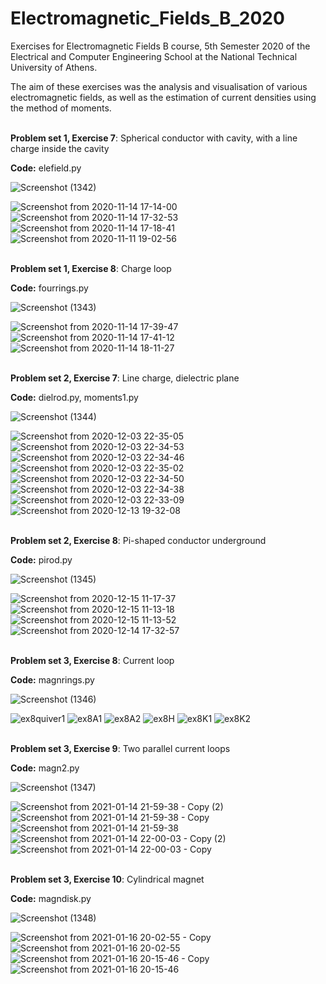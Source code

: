 # Electromagnetic_Fields_B_2020
Exercises for Electromagnetic Fields B course, 5th Semester 2020 of the Electrical and Computer Engineering School at the National Technical University of Athens.

The aim of these exercises was the analysis and visualisation of various electromagnetic fields, as well as the estimation of current densities using the method of moments.

\
**Problem set 1, Exercise 7**: Spherical conductor with cavity, with a line charge inside the cavity

**Code:** elefield.py

![Screenshot (1342)](https://user-images.githubusercontent.com/54019381/121806066-ef5c7600-cc56-11eb-920f-61ab803ff949.png)

![Screenshot from 2020-11-14 17-14-00](https://user-images.githubusercontent.com/54019381/121806123-51b57680-cc57-11eb-85a5-7be86cc6d3bd.png)
![Screenshot from 2020-11-14 17-32-53](https://user-images.githubusercontent.com/54019381/121806133-5bd77500-cc57-11eb-824b-1495c012ea42.png)
![Screenshot from 2020-11-14 17-18-41](https://user-images.githubusercontent.com/54019381/121806139-6134bf80-cc57-11eb-885f-0c8b77e1c8c0.png)
![Screenshot from 2020-11-11 19-02-56](https://user-images.githubusercontent.com/54019381/121806140-62fe8300-cc57-11eb-9bc8-d5e36618ab36.png)

\
**Problem set 1, Exercise 8**: Charge loop

**Code:** fourrings.py

![Screenshot (1343)](https://user-images.githubusercontent.com/54019381/121806339-1b2c2b80-cc58-11eb-8044-ed5333c5d225.png)

![Screenshot from 2020-11-14 17-39-47](https://user-images.githubusercontent.com/54019381/121806344-241cfd00-cc58-11eb-9bcb-9cf6fa5ca245.png)
![Screenshot from 2020-11-14 17-41-12](https://user-images.githubusercontent.com/54019381/121806345-267f5700-cc58-11eb-9ebd-b3f8d981deae.png)
![Screenshot from 2020-11-14 18-11-27](https://user-images.githubusercontent.com/54019381/121806347-28e1b100-cc58-11eb-98f7-9dceb1d671ba.png)

\
**Problem set 2, Exercise 7**: Line charge, dielectric plane

**Code:** dielrod.py, moments1.py

![Screenshot (1344)](https://user-images.githubusercontent.com/54019381/121806493-b45b4200-cc58-11eb-961a-cb7483035f43.png)

![Screenshot from 2020-12-03 22-35-05](https://user-images.githubusercontent.com/54019381/121806499-be7d4080-cc58-11eb-905d-47cc9766d371.png)
![Screenshot from 2020-12-03 22-34-53](https://user-images.githubusercontent.com/54019381/121806507-c3da8b00-cc58-11eb-8f0e-22f09749233e.png)
![Screenshot from 2020-12-03 22-34-46](https://user-images.githubusercontent.com/54019381/121806517-c937d580-cc58-11eb-84f4-edb17c67a81d.png)
![Screenshot from 2020-12-03 22-35-02](https://user-images.githubusercontent.com/54019381/121806522-cfc64d00-cc58-11eb-9f73-ecdf0a99cea5.png)
![Screenshot from 2020-12-03 22-34-50](https://user-images.githubusercontent.com/54019381/121806524-d228a700-cc58-11eb-83a6-d59a905e79c0.png)
![Screenshot from 2020-12-03 22-34-38](https://user-images.githubusercontent.com/54019381/121806529-d6ed5b00-cc58-11eb-908d-e479c6c6dddf.png)
![Screenshot from 2020-12-03 22-33-09](https://user-images.githubusercontent.com/54019381/121806540-ecfb1b80-cc58-11eb-850e-850e5c0b07dc.png)
![Screenshot from 2020-12-13 19-32-08](https://user-images.githubusercontent.com/54019381/121806541-eff60c00-cc58-11eb-8085-879436979e08.png)

\
**Problem set 2, Exercise 8**: Pi-shaped conductor underground

**Code:** pirod.py

![Screenshot (1345)](https://user-images.githubusercontent.com/54019381/121806576-0ef49e00-cc59-11eb-8c95-cfcaf294d15a.png)

![Screenshot from 2020-12-15 11-17-37](https://user-images.githubusercontent.com/54019381/121806599-351a3e00-cc59-11eb-94e5-5d9f84fb26d6.png)
![Screenshot from 2020-12-15 11-13-18](https://user-images.githubusercontent.com/54019381/121806603-377c9800-cc59-11eb-953a-9a3458da702e.png)
![Screenshot from 2020-12-15 11-13-52](https://user-images.githubusercontent.com/54019381/121806605-39465b80-cc59-11eb-92e4-0db738219b97.png)
![Screenshot from 2020-12-14 17-32-57](https://user-images.githubusercontent.com/54019381/121806616-42372d00-cc59-11eb-8af4-3e0e7d8a202d.png)

\
**Problem set 3, Exercise 8**: Current loop

**Code:** magnrings.py

![Screenshot (1346)](https://user-images.githubusercontent.com/54019381/121806737-cbe6fa80-cc59-11eb-960b-0c37ac55f981.png)

![ex8quiver1](https://user-images.githubusercontent.com/54019381/121806746-d6a18f80-cc59-11eb-964b-94a7d43c0891.png)
![ex8A1](https://user-images.githubusercontent.com/54019381/121806759-e0c38e00-cc59-11eb-9619-a310f09dca9e.png)
![ex8A2](https://user-images.githubusercontent.com/54019381/121806766-e3be7e80-cc59-11eb-9f8f-a31bca53be93.png)
![ex8H](https://user-images.githubusercontent.com/54019381/121806770-e7520580-cc59-11eb-8236-7601e0b5322d.png)
![ex8K1](https://user-images.githubusercontent.com/54019381/121806780-efaa4080-cc59-11eb-9e6c-b99efad74b2d.png)
![ex8K2](https://user-images.githubusercontent.com/54019381/121806783-f2a53100-cc59-11eb-9174-68ba595b7ab8.png)

\
**Problem set 3, Exercise 9**: Two parallel current loops

**Code:** magn2.py

![Screenshot (1347)](https://user-images.githubusercontent.com/54019381/121807165-b377df80-cc5b-11eb-83e5-c63ad2c90f79.png)

![Screenshot from 2021-01-14 21-59-38 - Copy (2)](https://user-images.githubusercontent.com/54019381/121807187-ce4a5400-cc5b-11eb-8d35-4a6134441fac.png)
![Screenshot from 2021-01-14 21-59-38 - Copy](https://user-images.githubusercontent.com/54019381/121807189-d1dddb00-cc5b-11eb-9011-4085ba80ad05.png)
![Screenshot from 2021-01-14 21-59-38](https://user-images.githubusercontent.com/54019381/121807203-d86c5280-cc5b-11eb-90ac-5442cf4493ad.png)
![Screenshot from 2021-01-14 22-00-03 - Copy (2)](https://user-images.githubusercontent.com/54019381/121807205-d904e900-cc5b-11eb-964e-ec2659907865.png)
![Screenshot from 2021-01-14 22-00-03 - Copy](https://user-images.githubusercontent.com/54019381/121807207-d99d7f80-cc5b-11eb-87e5-36334e22f649.png)

\
**Problem set 3, Exercise 10**: Cylindrical magnet

**Code:** magndisk.py

![Screenshot (1348)](https://user-images.githubusercontent.com/54019381/121807256-081b5a80-cc5c-11eb-9c30-202763873f12.png)

![Screenshot from 2021-01-16 20-02-55 - Copy](https://user-images.githubusercontent.com/54019381/121807293-2d0fcd80-cc5c-11eb-86b0-41bbc4766e25.png)
![Screenshot from 2021-01-16 20-02-55](https://user-images.githubusercontent.com/54019381/121807295-2ed99100-cc5c-11eb-959d-803dd04bbf34.png)
![Screenshot from 2021-01-16 20-15-46 - Copy](https://user-images.githubusercontent.com/54019381/121807297-31d48180-cc5c-11eb-9ad6-2f507b629765.png)
![Screenshot from 2021-01-16 20-15-46](https://user-images.githubusercontent.com/54019381/121807300-36009f00-cc5c-11eb-96cd-91ddecfa7337.png)
